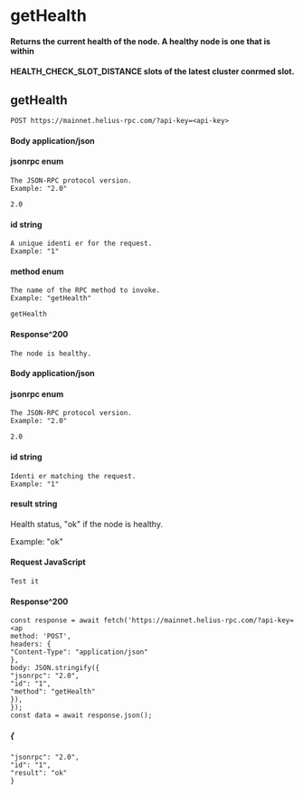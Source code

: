 # getHealth

#### Returns the current health of the node. A healthy node is one that is within

#### HEALTH_CHECK_SLOT_DISTANCE slots of the latest cluster conrmed slot.

## getHealth

```
POST https://mainnet.helius-rpc.com/?api-key=<api-key>
```
#### Body application/json

#### jsonrpc enum

```
The JSON-RPC protocol version.
Example: "2.0"
```
```
2.0
```
#### id string

```
A unique identi er for the request.
Example: "1"
```
#### method enum

```
The name of the RPC method to invoke.
Example: "getHealth"
```
```
getHealth
```
#### Response^200

```
The node is healthy.
```
#### Body application/json

#### jsonrpc enum

```
The JSON-RPC protocol version.
Example: "2.0"
```
```
2.0
```
#### id string

```
Identi er matching the request.
Example: "1"
```

#### result string

Health status, "ok" if the node is healthy.

Example: "ok"

#### Request JavaScript

```
Test it
```
#### Response^200

```
const response = await fetch('https://mainnet.helius-rpc.com/?api-key=<ap
method: 'POST',
headers: {
"Content-Type": "application/json"
},
body: JSON.stringify({
"jsonrpc": "2.0",
"id": "1",
"method": "getHealth"
}),
});
const data = await response.json();
```
##### {

```
"jsonrpc": "2.0",
"id": "1",
"result": "ok"
}
```